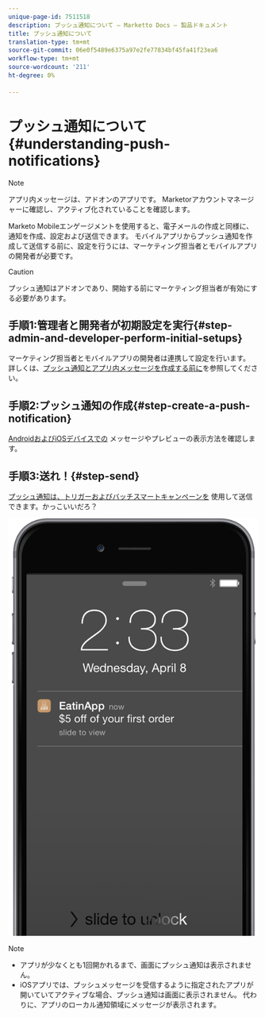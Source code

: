 ```yaml
---
unique-page-id: 7511518
description: プッシュ通知について — Marketto Docs — 製品ドキュメント
title: プッシュ通知について
translation-type: tm+mt
source-git-commit: 06e0f5489e6375a97e2fe77834bf45fa41f23ea6
workflow-type: tm+mt
source-wordcount: '211'
ht-degree: 0%

---
```



# プッシュ通知について{#understanding-push-notifications}

>[!NOTE]
>
>アプリ内メッセージは、アドオンのアプリです。 Marketorアカウントマネージャーに確認し、アクティブ化されていることを確認します。

Marketo Mobileエンゲージメントを使用すると、電子メールの作成と同様に、通知を作成、設定および送信できます。  モバイルアプリからプッシュ通知を作成して送信する前に、設定を行うには、マーケティング担当者とモバイルアプリの開発者が必要です。

>[!CAUTION]
>
>プッシュ通知はアドオンであり、開始する前にマーケティング担当者が有効にする必要があります。

## 手順1:管理者と開発者が初期設定を実行{#step-admin-and-developer-perform-initial-setups}

マーケティング担当者とモバイルアプリの開発者は連携して設定を行います。 詳しくは、[プッシュ通知とアプリ内メッセージを作成する前に](/help/marketo/product-docs/mobile-marketing/admin/before-you-create-push-notifications-and-in-app-messages.md)を参照してください。

## 手順2:プッシュ通知の作成{#step-create-a-push-notification}

[AndroidおよびiOSデバイスでの](/help/marketo/product-docs/mobile-marketing/push-notifications/create-a-push-notification.md) メッセージやプレビューの表示方法を確認します。

## 手順3:送れ！{#step-send}

[プッシュ通知は、トリガーおよびバッチスマートキャンペーンを](/help/marketo/product-docs/mobile-marketing/push-notifications/send-a-mobile-push-notification.md) 使用して送信できます。かっこいいだろ？

![](assets/image2015-4-27-8-3a41-3a43.png)

>[!NOTE]
>
>* アプリが少なくとも1回開かれるまで、画面にプッシュ通知は表示されません。
>* iOSアプリでは、プッシュメッセージを受信するように指定されたアプリが開いていてアクティブな場合、プッシュ通知は画面に表示されません。 代わりに、アプリのローカル通知領域にメッセージが表示されます。

